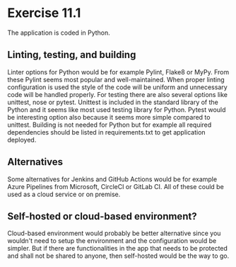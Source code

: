 # Exercise 11.1

The application is coded in Python.

## Linting, testing, and building

Linter options for Python would be for example Pylint, Flake8 or MyPy. From these Pylint seems most popular and well-maintained. When proper linting configuration is used the style of the code will be uniform and unnecessary code will be handled properly.
For testing there are also several options like unittest, nose or pytest. Unittest is included in the standard library of the Python and it seems like most used testing library for Python. Pytest would be interesting option also because it seems more simple compared to unittest. 
Building is not needed for Python but for example all required dependencies should be listed in requirements.txt to get application deployed.

## Alternatives

Some alternatives for Jenkins and GitHub Actions would be for example Azure Pipelines from Microsoft, CircleCI or GitLab CI. All of these could be used as a cloud service or on premise.

## Self-hosted or cloud-based environment?

Cloud-based environment would probably be better alternative since you wouldn't need to setup the environment and the configuration would be simpler. But if there are functionalities in the app that needs to be protected and shall not be shared to anyone, then self-hosted would be the way to go.